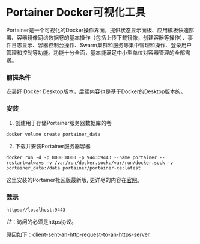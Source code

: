 # Portainer Docker可视化工具


Portainer是一个可视化的Docker操作界面，提供状态显示面板、应用模板快速部署、容器镜像网络数据卷的基本操作（包括上传下载镜像，创建容器等操作）、事件日志显示、容器控制台操作、Swarm集群和服务等集中管理和操作、登录用户管理和控制等功能。功能十分全面，基本能满足中小型单位对容器管理的全部需求。

### 前提条件

安装好 Docker Desktop版本，后续内容也是基于Docker的Desktop版本的。

### 安装

1. 创建用于存储Portainer服务器数据库的卷

```docker
docker volume create portainer_data
```

2. 下载并安装Portainer服务器容器

```docker
docker run -d -p 8000:8000 -p 9443:9443 --name portainer --restart=always -v /var/run/docker.sock:/var/run/docker.sock -v portainer_data:/data portainer/portainer-ce:latest
```

这里安装的Portainer社区版最新版, 更详尽的内容在[官网](https://docs.portainer.io/start/install/server/docker/wsl)。

### 登录

```
https://localhost:9443
```

*注*：访问的必须是https协议。

原因如下：[client-sent-an-http-request-to-an-https-server](https://portal.portainer.io/knowledge/client-sent-an-http-request-to-an-https-server)

